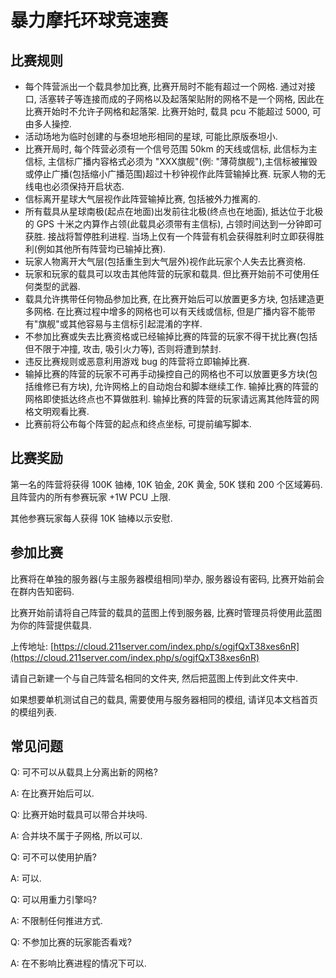 # 暴力摩托环球竞速赛

## 比赛规则

* 每个阵营派出一个载具参加比赛, 比赛开局时不能有超过一个网格. 通过对接口, 活塞转子等连接而成的子网格以及起落架贴附的网格不是一个网格, 因此在比赛开始时不允许子网格和起落架. 比赛开始时, 载具 pcu 不能超过 5000, 可由多人操控.
* 活动场地为临时创建的与泰坦地形相同的星球, 可能比原版泰坦小.
* 比赛开局时, 每个阵营必须有一个信号范围 50km 的天线或信标, 此信标为主信标, 主信标广播内容格式必须为 "XXX旗舰"(例: "薄荷旗舰"),主信标被摧毁或停止广播(包括缩小广播范围)超过十秒钟视作此阵营输掉比赛. 玩家人物的无线电也必须保持开启状态.
* 信标离开星球大气层视作此阵营输掉比赛, 包括被外力推离的.
* 所有载具从星球南极(起点在地面)出发前往北极(终点也在地面), 抵达位于北极的 GPS 十米之内算作占领(此载具必须带有主信标), 占领时间达到一分钟即可获胜. 接战将暂停胜利进程. 当场上仅有一个阵营有机会获得胜利时立即获得胜利(例如其他所有阵营均已输掉比赛).
* 玩家人物离开大气层(包括重生到大气层外)视作此玩家个人失去比赛资格.
* 玩家和玩家的载具可以攻击其他阵营的玩家和载具. 但比赛开始前不可使用任何类型的武器.
* 载具允许携带任何物品参加比赛, 在比赛开始后可以放置更多方块, 包括建造更多网格. 在比赛过程中增多的网格也可以有天线或信标, 但是广播内容不能带有"旗舰"或其他容易与主信标引起混淆的字样.
* 不参加比赛或失去比赛资格或已经输掉比赛的阵营的玩家不得干扰比赛(包括但不限于冲撞, 攻击, 吸引火力等), 否则将遭到禁封.
* 违反比赛规则或恶意利用游戏 bug 的阵营将立即输掉比赛.
* 输掉比赛的阵营的玩家不可再手动操控自己的网格也不可以放置更多方块(包括维修已有方块), 允许网格上的自动炮台和脚本继续工作. 输掉比赛的阵营的网格即使抵达终点也不算做胜利. 输掉比赛的阵营的玩家请远离其他阵营的网格文明观看比赛.
* 比赛前将公布每个阵营的起点和终点坐标, 可提前编写脚本.

## 比赛奖励

第一名的阵营将获得 100K 铀棒, 10K 铂金, 20K 黄金, 50K 镁和 200 个区域筹码. 且阵营内的所有参赛玩家 +1W PCU 上限.

其他参赛玩家每人获得 10K 铀棒以示安慰.

## 参加比赛

比赛将在单独的服务器(与主服务器模组相同)举办, 服务器设有密码, 比赛开始前会在群内告知密码.

比赛开始前请将自己阵营的载具的蓝图上传到服务器, 比赛时管理员将使用此蓝图为你的阵营提供载具.

上传地址: [https://cloud.211server.com/index.php/s/ogjfQxT38xes6nR](https://cloud.211server.com/index.php/s/ogjfQxT38xes6nR)

请自己新建一个与自己阵营名相同的文件夹, 然后把蓝图上传到此文件夹中.

如果想要单机测试自己的载具, 需要使用与服务器相同的模组, 请详见本文档首页的模组列表.

## 常见问题

Q: 可不可以从载具上分离出新的网格?

A: 在比赛开始后可以.

Q: 比赛开始时载具可以带合并块吗.

A: 合并块不属于子网格, 所以可以.

Q: 可不可以使用护盾?

A: 可以.

Q: 可以用重力引擎吗?

A: 不限制任何推进方式.

Q: 不参加比赛的玩家能否看戏?

A: 在不影响比赛进程的情况下可以.

